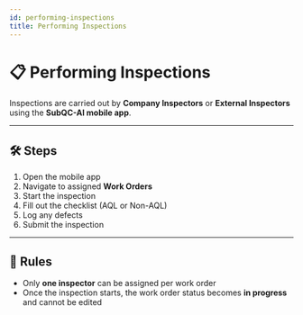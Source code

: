 ```yaml
---
id: performing-inspections
title: Performing Inspections
---
```


# 📋 Performing Inspections

Inspections are carried out by **Company Inspectors** or **External Inspectors** using the **SubQC-AI mobile app**.

---

## 🛠️ Steps

1. Open the mobile app
2. Navigate to assigned **Work Orders**
3. Start the inspection
4. Fill out the checklist (AQL or Non-AQL)
5. Log any defects
6. Submit the inspection

---

## 🔐 Rules

- Only **one inspector** can be assigned per work order
- Once the inspection starts, the work order status becomes **in progress** and cannot be edited
